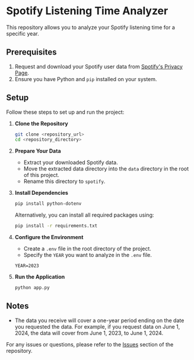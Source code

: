 # Spotify Listening Time Analyzer

This repository allows you to analyze your Spotify listening time for a specific year.

## Prerequisites

1. Request and download your Spotify user data from [Spotify's Privacy Page](https://www.spotify.com/us/account/privacy/).
2. Ensure you have Python and `pip` installed on your system.

## Setup

Follow these steps to set up and run the project:

1. **Clone the Repository**
    ```sh
    git clone <repository_url>
    cd <repository_directory>
    ```

2. **Prepare Your Data**
    - Extract your downloaded Spotify data.
    - Move the extracted data directory into the `data` directory in the root of this project.
    - Rename this directory to `spotify`.

3. **Install Dependencies**
    ```sh
    pip install python-dotenv
    ```
    Alternatively, you can install all required packages using:
    ```sh
    pip install -r requirements.txt
    ```

4. **Configure the Environment**
    - Create a `.env` file in the root directory of the project.
    - Specify the `YEAR` you want to analyze in the `.env` file.
    ```env
    YEAR=2023
    ```

5. **Run the Application**
    ```sh
    python app.py
    ```

## Notes

- The data you receive will cover a one-year period ending on the date you requested the data. For example, if you request data on June 1, 2024, the data will cover from June 1, 2023, to June 1, 2024.

For any issues or questions, please refer to the [Issues](https://github.com/srtk-Negi/SpotifyListeningTime/issues) section of the repository.